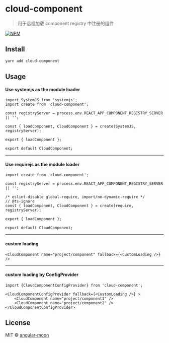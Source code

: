 # cloud-component

> 用于远程加载 component registry 中注册的组件

[![NPM](https://img.shields.io/npm/v/cloud-component.svg)](https://www.npmjs.com/package/search-page)

## Install

```bash
yarn add cloud-component
```

## Usage

#### Use systemjs as the module loader
```tsx
import SystemJS from 'systemjs';
import create from 'cloud-component';

const registryServer = process.env.REACT_APP_COMPONENT_REGISTRY_SERVER || '';

const { loadComponent, CloudComponent } = create(SystemJS, registryServer);

export { loadComponent };

export default CloudComponent;
```

---

#### Use requirejs as the module loader
```tsx
import create from 'cloud-component';

const registryServer = process.env.REACT_APP_COMPONENT_REGISTRY_SERVER || '';

/* eslint-disable global-require, import/no-dynamic-require */
// @ts-ignore
const { loadComponent, CloudComponent } = create(require, registryServer);

export { loadComponent };

export default CloudComponent;
```

---

#### custom loading
```tsx
<CloudComponent name="project/component" fallback={<CustomLoading />} />
```

---


#### custom loading by ConfigProvider
```tsx
import {CloudComponentConfigProvider} from 'cloud-component';

<CloudComponentConfigProvider fallback={<CustomLoading />} >
    <CloudComponent name="project/component1" />
    <CloudComponent name="project/component2" />
</CloudComponentConfigProvider>
```

## License

MIT © [angular-moon](https://github.com/angular-moon)
